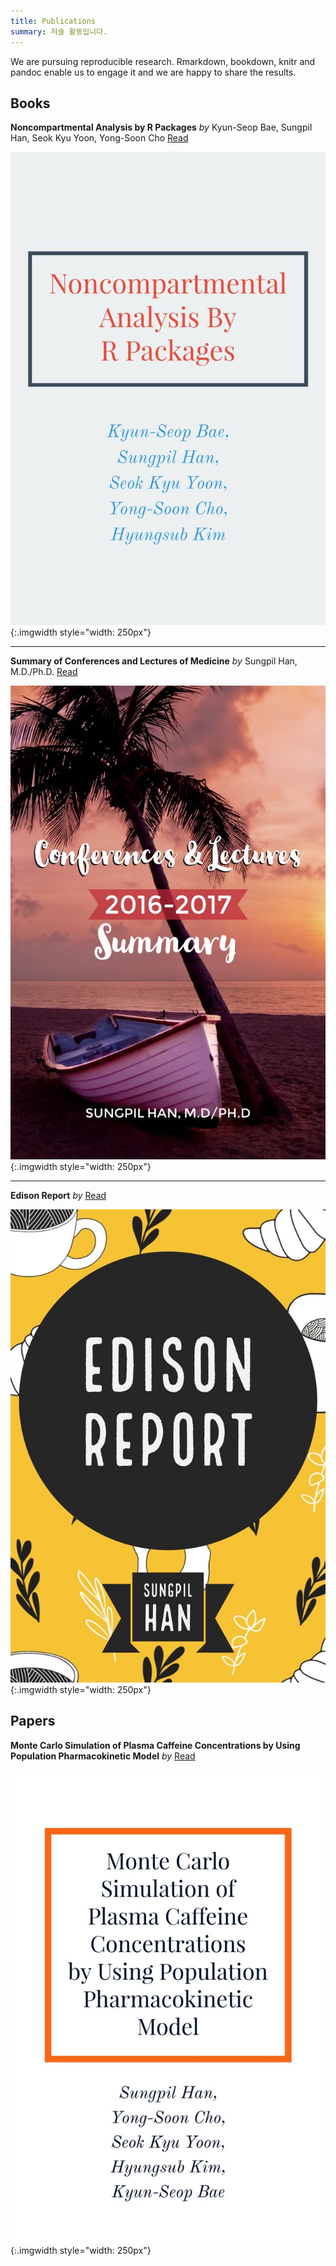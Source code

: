 ```yaml
---
title: Publications
summary: 저술 활동입니다.
---
```




We are pursuing reproducible research. Rmarkdown, bookdown, knitr and pandoc enable us to engage it and we are happy to share the results.

## Books

**Noncompartmental Analysis by R Packages** *by* Kyun-Seop Bae, Sungpil Han, Seok Kyu Yoon, Yong-Soon Cho [<i class="fa fa-book" aria-hidden="true"></i> Read](https://asancpt.github.io/pkrBook)


![](/img/nca_cover.jpg){:.imgwidth style="width: 250px"}

---

**Summary of Conferences and Lectures of Medicine** *by* Sungpil Han, M.D./Ph.D. [<i class="fa fa-book" aria-hidden="true"></i> Read](https://shanmdphd.github.io/conferences)


![](/img/conferences_cover.jpg){:.imgwidth style="width: 250px"}

---

**Edison Report** *by*  [<i class="fa fa-book" aria-hidden="true"></i> Read](https://asancpt.github.io/EdisonReport)


![](/img/edison_cover.jpg){:.imgwidth style="width: 250px"}


## Papers

**Monte Carlo Simulation of Plasma Caffeine Concentrations by Using Population Pharmacokinetic Model** *by*  [<i class="fa fa-book" aria-hidden="true"></i> Read](https://asancpt.github.io/CaffeineEdison)


![](/img/caffeine_cover.jpg){:.imgwidth style="width: 250px"}

